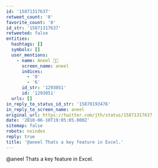 ```yaml
---
id: '15871317637'
retweet_count: '0'
favorite_count: '0'
id_str: '15871317637'
retweeted: false
entities:
  hashtags: []
  symbols: []
  user_mentions:
    - name: Aneel ✊🏽
      screen_name: aneel
      indices:
        - '0'
        - '6'
      id_str: '1293051'
      id: '1293051'
  urls: []
in_reply_to_status_id_str: '15870193476'
in_reply_to_screen_name: aneel
original_url: https://twitter.com/jth/status/15871317637
date: '2010-06-10T19:05:05.000Z'
sitemap: false
robots: noindex
reply: true
title: '@aneel Thats a key feature in Excel.'
---
```


@aneel Thats a key feature in Excel.